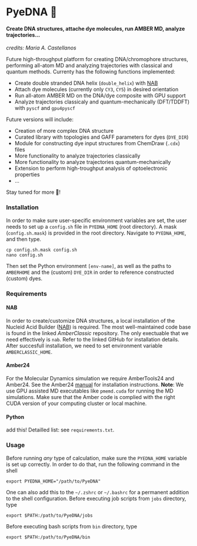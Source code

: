 # PyeDNA 🧬
#### Create DNA structures, attache dye molecules, run AMBER MD, analyze trajectories...

*credits: Maria A. Castellanos*

Future high-throughput platform for creating DNA/chromophore structures, performing all-atom MD and analyzing trajectories with classical and quantum methods.
Currenty has the following functions implemented:

- Create double stranded DNA helix (`double_helix`) with [NAB](https://github.com/Amber-MD/AmberClassic.git)
- Attach dye molecules (currently only `CY3`, `CY5`) in desired orientation
- Run all-atom AMBER MD on the DNA/dye composite with GPU support
- Analyze trajectories classicaly and quantum-mechanically (DFT/TDDFT) with `pyscf` and `gpu4pyscf`

Future versions will include:
- Creation of more complex DNA structure
- Curated library with topologies and GAFF parameters for dyes (`DYE_DIR`)
- Module for constructing dye input structures from ChemDraw (`.cdx`) files
- More functionality to analyze trajectories classically
- More functionality to analyze trajectories quantum-mechanically
- Extension to perform high-troughput analysis of optoelectronic properties 
- ...

Stay tuned for more 🚨!


### Installation

In order to make sure user-specific environment variables are set, the user needs to set up a `config.sh` file in `PYEDNA_HOME` (root directory). A mask (`config.sh.mask`) is provided in the root directory. Navigate to `PYEDNA_HOME`, and then type.  

```
cp config.sh.mask config.sh
nano config.sh
```

Then set the Python environment `[env-name]`, as well as the paths to `AMBERHOME` and the (custom) `DYE_DIR` in order to reference constructed (custom) dyes.


### Requirements

#### NAB
In order to create/customize DNA structures, a local installation of the Nucleid Acid Builder ([NAB](https://github.com/Amber-MD/AmberClassic.git)) is required. The most well-maintained code base is found in the linked *AmberClassic* repository. The only exectuable that we need effectively is `nab`. Refer to the linked GitHub for installation details. After succesfull installation, we need to set environment variable `AMBERCLASSIC_HOME`. 

#### Amber24
For the Molecular Dynamics simulation we require AmberTools24 and Amber24. See the Amber24 [manual](https://ambermd.org/doc12/Amber24.pdf) for installation instructions. **Note**: We use GPU assisted MD executables like `pmemd.cuda` for running the MD simulations. Make sure that the Amber code is complied with the right CUDA version of your computing cluster or local machine.   

#### Python
add this! Detailled list: see `requirements.txt`.


### Usage

Before running *any* type of calculation, make sure the `PYEDNA_HOME` variable is set up correctly. In order to do that, run the following command in the shell

```
export PYEDNA_HOME="/path/to/PyeDNA"
```
One can also add this to the `~/.zshrc` or `~/.bashrc` for a permanent addition to the shell configuration.
Before executing job scripts from `jobs` directory, type

```
export $PATH:/path/to/PyeDNA/jobs
```

Before executing bash scripts from `bin` directory, type

```
export $PATH:/path/to/PyeDNA/bin
```
